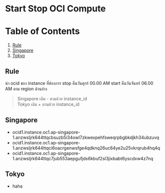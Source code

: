 # Start Stop OCI Compute

# Table of Contents

1. [Rule](#Rule)
2. [Singapore](#Singapore)
3. [Tokyo](#Tokyo)
## Rule

นำ ocid ของ instance ที่ต้องการ stop คืนวันศุกร์ 00.00 AM start คืนวันจันทร์ 06.00 AM ตาม region ด้านล่าง
> Singapore เติม - ตามด้วย instance_id\
> Tokyo เติม + ตามด้วย instance_id

## Singapore

- ocid1.instance.oc1.ap-singapore-1.anzwsljrk644ttqcbsuzb5i34owl7zkwexpehfsweqrpbgbkdjkh34ubzuvq
- ocid1.instance.oc1.ap-singapore-1.anzwsljrk644ttqci6oacrgenwsfge4qdknq26uc64ye2u25vkrqrub4hq4q
- ocid1.instance.oc1.ap-singapore-1.anzwsljrk644ttqc7jub553aepgufjdx6kbuf2sl3jixbabt6yscdxw4z7nq
## Tokyo

+  haha
